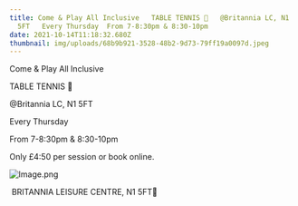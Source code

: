 ```yaml
---
title: Come & Play All Inclusive   TABLE TENNIS 🏓   @Britannia LC, N1
  5FT   Every Thursday  From 7-8:30pm & 8:30-10pm
date: 2021-10-14T11:18:32.680Z
thumbnail: img/uploads/68b9b921-3528-48b2-9d73-79ff19a0097d.jpeg
---
```

Come & Play All Inclusive 

TABLE TENNIS 🏓 

@Britannia LC, N1 5FT 

Every Thursday

From 7-8:30pm & 8:30-10pm

Only £4:50 per session or book online.

![Image.png](blob:https://clissoldttc.co.uk/99e60784-788e-46e1-8417-445d32d75a5c)

 BRITANNIA LEISURE CENTRE, N1 5FT🏓
